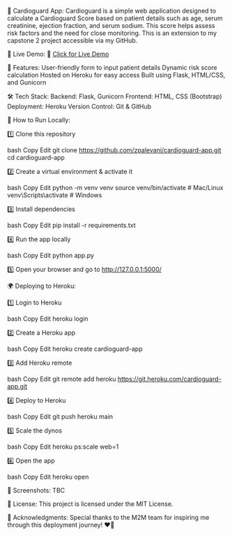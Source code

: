 🏥 Cardioguard App:
Cardioguard is a simple web application designed to calculate a Cardioguard Score based on patient details such as age, serum creatinine, ejection fraction, and serum sodium. This score helps assess risk factors and the need for close monitoring. This is an extension to my capstone 2 project accessible via my GitHub. 


🚀 Live Demo:
🔗 [Click for Live Demo](https://zarapalevani.com/cardiogaurd-score)

📌 Features:
 User-friendly form to input patient details
 Dynamic risk score calculation
 Hosted on Heroku for easy access
 Built using Flask, HTML/CSS, and Gunicorn

🛠️ Tech Stack:
Backend: Flask, Gunicorn
Frontend: HTML, CSS (Bootstrap)
Deployment: Heroku
Version Control: Git & GitHub


🚀 How to Run Locally:

1️⃣ Clone this repository

bash
Copy
Edit
git clone https://github.com/zpalevani/cardioguard-app.git
cd cardioguard-app

2️⃣ Create a virtual environment & activate it

bash
Copy
Edit
python -m venv venv
source venv/bin/activate  # Mac/Linux
venv\Scripts\activate  # Windows

3️⃣ Install dependencies

bash
Copy
Edit
pip install -r requirements.txt

4️⃣ Run the app locally

bash
Copy
Edit
python app.py

5️⃣ Open your browser and go to http://127.0.0.1:5000/


🌍 Deploying to Heroku:

1️⃣ Login to Heroku

bash
Copy
Edit
heroku login

2️⃣ Create a Heroku app

bash
Copy
Edit
heroku create cardioguard-app

3️⃣ Add Heroku remote

bash
Copy
Edit
git remote add heroku https://git.heroku.com/cardioguard-app.git

4️⃣ Deploy to Heroku

bash
Copy
Edit
git push heroku main

5️⃣ Scale the dynos

bash
Copy
Edit
heroku ps:scale web=1

6️⃣ Open the app

bash
Copy
Edit
heroku open


📸 Screenshots:
TBC


📜 License:
This project is licensed under the MIT License.


💌 Acknowledgments:
Special thanks to the M2M team for inspiring me through this deployment journey! ❤️🚀
